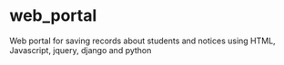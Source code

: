 # web_portal
Web portal for saving records about students and notices using HTML, Javascript, jquery, django and python

